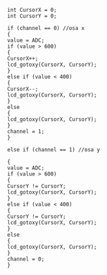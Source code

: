    int CursorX = 0;
    int CursorY = 0;
    
    if (channel == 0) //osa x
    {
    value = ADC;
    if (value > 600)
    {
    CursorX++;
    lcd_gotoxy(CursorX, CursorY);
    }
    else if (value < 400)
    {
    CursorX--;
    lcd_gotoxy(CursorX, CursorY);
    }
    else
    {
    lcd_gotoxy(CursorX, CursorY);
    }
    channel = 1;
    }
    
    else if (channel == 1) //osa y
    
    {
    value = ADC;
    if (value > 600)
    {
    CursorY != CursorY;
    lcd_gotoxy(CursorX, CursorY);
    }
    else if (value < 400)
    {
    CursorY != CursorY;
    lcd_gotoxy(CursorX, CursorY);
    }
    else
    {
    lcd_gotoxy(CursorX, CursorY);
    }
    channel = 0;
    }
